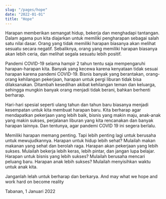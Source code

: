 ```yaml
---
slug: "/pages/hope"
date: "2022-01-01"
title: "Hope"
---
```


Harapan memberikan semangat hidup, bekerja dan menghadapi tantangan. Dalam agama pun kita diajarkan untuk memiliki pengharapan sebagai salah satu nilai dasar. Orang yang tidak memiliki harapan biasanya akan melihat sesuatu secara negatif. Sebaliknya, orang yang memiliki harapan biasanya akan lebih ceria, dan melihat segala sesuatu lebih positif.

Pandemi COVID-19 selama hampir 2 tahun tentu saja mempengaruhi harapan-harapan kita. Banyak yang kecewa karena kenyataan tidak sesuai harapan karena pandemi COVID-19. Bisnis banyak yang berantakan, orang-orang kehilangan pekerjaan, harapan untuk pergi liburan tidak bisa dilaksanakan. Ditambah kesedihan akibat kehilangan teman dan keluarga, sehingga mungkin banyak orang menjadi tidak berani, bahkan berhenti berharap.

Hari-hari spesial seperti ulang tahun dan tahun baru biasanya menjadi kesempatan untuk kita membuat harapan baru.  Kita berharap agar mendapatkan pekerjaan yang lebih baik, bisnis yang makin maju, anak-anak yang makin sukses, perjalanan liburan yang kita rencanakan dan banyak harapan lainnya. Dan tentunya, agar pandemi COVID 19 ini segera berlalu.

Memiliki harapan memang penting. Tapi lebih penting lagi untuk berusaha untuk mewujudkannya. Harapan untuk hidup lebih sehat? Mulailah makan makanan yang sehat dan berolah raga. Harapan akan pekerjaan yang lebih sukses. Mulailah bekerja lebih keras, lebih pintar, dan jangan lupa belajar. Harapan untuk bisnis yang lebih sukses? Mulailah berusaha mencari peluang baru. Harapan anak lebih sukses? Mulailah menyisihkan waktu untuk anak kita.

Janganlah lelah untuk berharap dan berkarya. And may what we hope and work hard on become reality

Tabanan, 1 Januari 2022